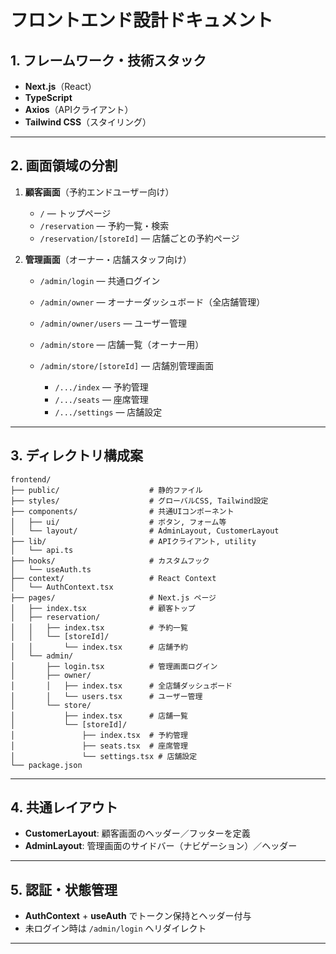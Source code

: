 # フロントエンド設計ドキュメント

## 1. フレームワーク・技術スタック

* **Next.js**（React）
* **TypeScript**
* **Axios**（APIクライアント）
* **Tailwind CSS**（スタイリング）

---

## 2. 画面領域の分割

1. **顧客画面**（予約エンドユーザー向け）

   * `/` — トップページ
   * `/reservation` — 予約一覧・検索
   * `/reservation/[storeId]` — 店舗ごとの予約ページ

2. **管理画面**（オーナー・店舗スタッフ向け）

   * `/admin/login` — 共通ログイン
   * `/admin/owner` — オーナーダッシュボード（全店舗管理）
   * `/admin/owner/users` — ユーザー管理
   * `/admin/store` — 店舗一覧（オーナー用）
   * `/admin/store/[storeId]` — 店舗別管理画面

     * `/.../index` — 予約管理
     * `/.../seats` — 座席管理
     * `/.../settings` — 店舗設定

---

## 3. ディレクトリ構成案

```
frontend/
├── public/                    # 静的ファイル
├── styles/                    # グローバルCSS, Tailwind設定
├── components/                # 共通UIコンポーネント
│   ├── ui/                    # ボタン, フォーム等
│   └── layout/                # AdminLayout, CustomerLayout
├── lib/                       # APIクライアント, utility
│   └── api.ts
├── hooks/                     # カスタムフック
│   └── useAuth.ts
├── context/                   # React Context
│   └── AuthContext.tsx
├── pages/                     # Next.js ページ
│   ├── index.tsx              # 顧客トップ
│   ├── reservation/
│   │   ├── index.tsx          # 予約一覧
│   │   └── [storeId]/
│   │       └── index.tsx      # 店舗予約
│   └── admin/
│       ├── login.tsx          # 管理画面ログイン
│       ├── owner/
│       │   ├── index.tsx      # 全店舗ダッシュボード
│       │   └── users.tsx      # ユーザー管理
│       └── store/
│           ├── index.tsx      # 店舗一覧
│           └── [storeId]/
│               ├── index.tsx  # 予約管理
│               ├── seats.tsx  # 座席管理
│               └── settings.tsx # 店舗設定
└── package.json
```

---

## 4. 共通レイアウト

* **CustomerLayout**: 顧客画面のヘッダー／フッターを定義
* **AdminLayout**: 管理画面のサイドバー（ナビゲーション）／ヘッダー

---

## 5. 認証・状態管理

* **AuthContext** + **useAuth** でトークン保持とヘッダー付与
* 未ログイン時は `/admin/login` へリダイレクト

---
